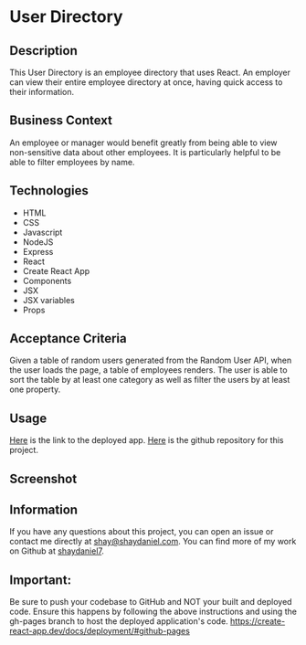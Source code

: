 # User Directory

## Description
This User Directory is an employee directory that uses React. An employer can view their entire employee directory at once, having quick access to their information.

## Business Context
An employee or manager would benefit greatly from being able to view non-sensitive data about other employees. It is particularly helpful to be able to filter employees by name.

## Technologies
* HTML
* CSS
* Javascript
* NodeJS
* Express
* React
* Create React App
* Components
* JSX
* JSX variables
* Props

## Acceptance Criteria
Given a table of random users generated from the Random User API, when the user loads the page, a table of employees renders. The user is able to sort the table by at least one category as well as filter the users by at least one property.

## Usage

[Here](https://something.herokuapp.com/) is the link to the deployed app.  [Here](https://github.com/shaydaniel7/user-directory "Link to github repository") is the github repository for this project.

## Screenshot


## Information
If you have any questions about this project, you can open an issue or contact me directly at shay@shaydaniel.com. You can find more of my work on Github at [shaydaniel7](https://github.com/shaydaniel7/).  


## Important:
Be sure to push your codebase to GitHub and NOT your built and deployed code. Ensure this happens by following the above instructions and using the gh-pages branch to host the deployed application's code.  https://create-react-app.dev/docs/deployment/#github-pages


